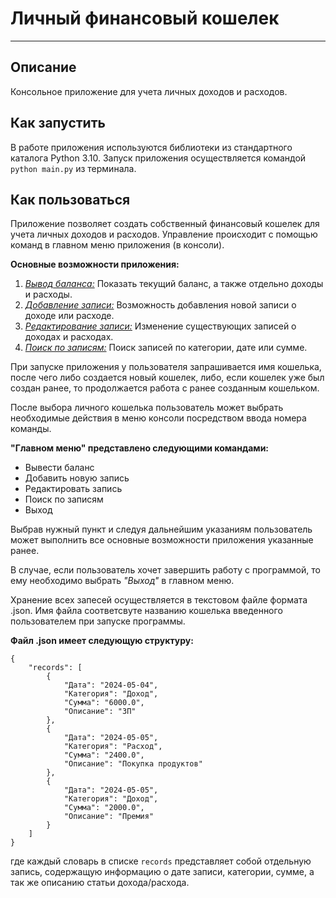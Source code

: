 # Личный финансовый кошелек
___

## Описание 

Консольное приложение для учета личных доходов и расходов.

## Как запустить
В работе приложения используются библиотеки из стандартного каталога Python 3.10. Запуск приложения осуществляется 
командой ```python main.py``` из терминала.


## Как пользоваться


Приложение позволяет создать собственный финансовый кошелек для учета личных доходов и расходов. 
Управление происходит с помощью команд в главном меню приложения (в консоли).

**Основные возможности приложения:**
1. <u>*Вывод баланса:*</u> Показать текущий баланс, а также отдельно доходы и расходы.
2. <u>*Добавление записи:*</u> Возможность добавления новой записи о доходе или расходе.
3. <u>*Редактирование записи:*</u> Изменение существующих записей о доходах и расходах.
4. <u>*Поиск по записям:*</u> Поиск записей по категории, дате или сумме.

При запуске приложения у пользователя запрашивается имя кошелька, после чего либо создается новый 
кошелек, либо, если кошелек уже был создан ранее, то продолжается работа с ранее созданным кошельком.

После выбора личного кошелька пользователь может выбрать необходимые действия
в меню консоли посредством ввода номера команды. 

**"Главном меню" представлено следующими командами:**
* Вывести баланс
* Добавить новую запись
* Редактировать запись
* Поиск по записям
* Выход

Выбрав нужный пункт и следуя дальнейшим указаниям пользователь может выполнить все основные
возможности приложения указанные ранее.

В случае, если пользователь хочет завершить работу с программой, то ему необходимо
выбрать *"Выход"* в главном меню.

Хранение всех запесей осуществляется в текстовом файле формата .json. Имя файла соответсвуте
названию кошелька введенного пользователем при запуске программы.

**Файл .json имеет следующую структуру:**
````
{
    "records": [
        {
            "Дата": "2024-05-04",
            "Категория": "Доход",
            "Сумма": "6000.0",
            "Описание": "ЗП"
        },
        {
            "Дата": "2024-05-05",
            "Категория": "Расход",
            "Сумма": "2400.0",
            "Описание": "Покупка продуктов"
        },
        {
            "Дата": "2024-05-05",
            "Категория": "Доход",
            "Сумма": "2000.0",
            "Описание": "Премия"
        }
    ]
}
````
где каждый словарь в списке ````records```` представляет собой отдельную запись,
содержащую информацию о дате записи, категории, сумме, а так же описанию статьи дохода/расхода.